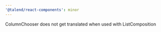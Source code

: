 ```yaml
---
'@talend/react-components': minor
---
```


ColumnChooser does not get translated when used with ListComposition
